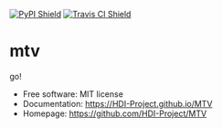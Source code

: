 [![PyPI Shield](https://img.shields.io/pypi/v/mtv.svg)](https://pypi.python.org/pypi/mtv)
[![Travis CI Shield](https://travis-ci.org/liudy1991/mtv.svg?branch=master)](https://travis-ci.org/liudy1991/mtv)

# mtv

go!


- Free software: MIT license
- Documentation: https://HDI-Project.github.io/MTV
- Homepage: https://github.com/HDI-Project/MTV
